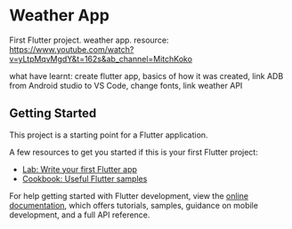 # Weather App

First Flutter project. weather app.
resource: https://www.youtube.com/watch?v=yLtpMqvMgdY&t=162s&ab_channel=MitchKoko

what have learnt: create flutter app, basics of how it was created, link ADB from Android studio to VS Code, change fonts, link weather API

## Getting Started

This project is a starting point for a Flutter application.

A few resources to get you started if this is your first Flutter project:

- [Lab: Write your first Flutter app](https://docs.flutter.dev/get-started/codelab)
- [Cookbook: Useful Flutter samples](https://docs.flutter.dev/cookbook)

For help getting started with Flutter development, view the
[online documentation](https://docs.flutter.dev/), which offers tutorials,
samples, guidance on mobile development, and a full API reference.
